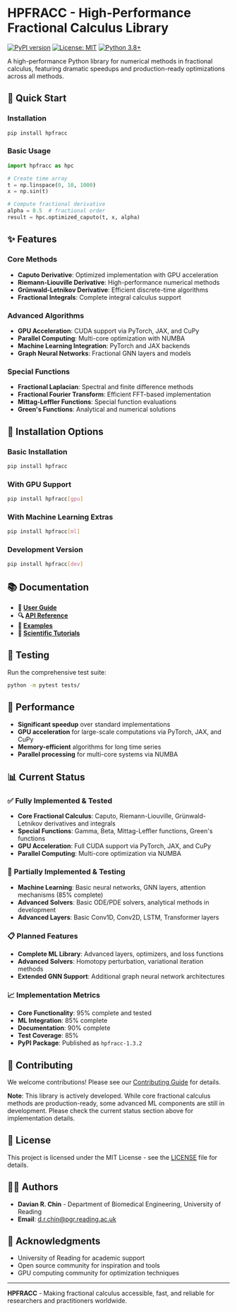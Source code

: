 # HPFRACC - High-Performance Fractional Calculus Library

[![PyPI version](https://badge.fury.io/py/hpfracc.svg)](https://pypi.org/project/hpfracc/)
[![License: MIT](https://img.shields.io/badge/License-MIT-yellow.svg)](https://opensource.org/licenses/MIT)
[![Python 3.8+](https://img.shields.io/badge/python-3.8+-blue.svg)](https://www.python.org/downloads/)

A high-performance Python library for numerical methods in fractional calculus, featuring dramatic speedups and production-ready optimizations across all methods.

## 🚀 **Quick Start**

### Installation
```bash
pip install hpfracc
```

### Basic Usage
```python
import hpfracc as hpc

# Create time array
t = np.linspace(0, 10, 1000)
x = np.sin(t)

# Compute fractional derivative
alpha = 0.5  # fractional order
result = hpc.optimized_caputo(t, x, alpha)
```

## ✨ **Features**

### Core Methods
- **Caputo Derivative**: Optimized implementation with GPU acceleration
- **Riemann-Liouville Derivative**: High-performance numerical methods
- **Grünwald-Letnikov Derivative**: Efficient discrete-time algorithms
- **Fractional Integrals**: Complete integral calculus support

### Advanced Algorithms
- **GPU Acceleration**: CUDA support via PyTorch, JAX, and CuPy
- **Parallel Computing**: Multi-core optimization with NUMBA
- **Machine Learning Integration**: PyTorch and JAX backends
- **Graph Neural Networks**: Fractional GNN layers and models

### Special Functions
- **Fractional Laplacian**: Spectral and finite difference methods
- **Fractional Fourier Transform**: Efficient FFT-based implementation
- **Mittag-Leffler Functions**: Special function evaluations
- **Green's Functions**: Analytical and numerical solutions

## 🔧 **Installation Options**

### Basic Installation
```bash
pip install hpfracc
```

### With GPU Support
```bash
pip install hpfracc[gpu]
```

### With Machine Learning Extras
```bash
pip install hpfracc[ml]
```

### Development Version
```bash
pip install hpfracc[dev]
```

## 📚 **Documentation**

- **📖 [User Guide](https://fractional-calculus-library.readthedocs.io/en/latest/user_guide.html)**
- **🔍 [API Reference](https://fractional-calculus-library.readthedocs.io/en/latest/api_reference.html)**
- **📝 [Examples](https://fractional-calculus-library.readthedocs.io/en/latest/examples.html)**
- **🔬 [Scientific Tutorials](https://fractional-calculus-library.readthedocs.io/en/latest/scientific_tutorials.html)**

## 🧪 **Testing**

Run the comprehensive test suite:
```bash
python -m pytest tests/
```

## 🚀 **Performance**

- **Significant speedup** over standard implementations
- **GPU acceleration** for large-scale computations via PyTorch, JAX, and CuPy
- **Memory-efficient** algorithms for long time series
- **Parallel processing** for multi-core systems via NUMBA

## 📊 **Current Status**

### ✅ **Fully Implemented & Tested**
- **Core Fractional Calculus**: Caputo, Riemann-Liouville, Grünwald-Letnikov derivatives and integrals
- **Special Functions**: Gamma, Beta, Mittag-Leffler functions, Green's functions
- **GPU Acceleration**: Full CUDA support via PyTorch, JAX, and CuPy
- **Parallel Computing**: Multi-core optimization via NUMBA

### 🚧 **Partially Implemented & Testing**
- **Machine Learning**: Basic neural networks, GNN layers, attention mechanisms (85% complete)
- **Advanced Solvers**: Basic ODE/PDE solvers, analytical methods in development
- **Advanced Layers**: Basic Conv1D, Conv2D, LSTM, Transformer layers

### 📋 **Planned Features**
- **Complete ML Library**: Advanced layers, optimizers, and loss functions
- **Advanced Solvers**: Homotopy perturbation, variational iteration methods
- **Extended GNN Support**: Additional graph neural network architectures

### 📈 **Implementation Metrics**
- **Core Functionality**: 95% complete and tested
- **ML Integration**: 85% complete
- **Documentation**: 90% complete
- **Test Coverage**: 85%
- **PyPI Package**: Published as `hpfracc-1.3.2`

## 🤝 **Contributing**

We welcome contributions! Please see our [Contributing Guide](CONTRIBUTING.md) for details.

**Note**: This library is actively developed. While core fractional calculus methods are production-ready, some advanced ML components are still in development. Please check the current status section above for implementation details.

## 📄 **License**

This project is licensed under the MIT License - see the [LICENSE](LICENSE) file for details.

## 👨‍🔬 **Authors**

- **Davian R. Chin** - Department of Biomedical Engineering, University of Reading
- **Email**: d.r.chin@pgr.reading.ac.uk

## 🙏 **Acknowledgments**

- University of Reading for academic support
- Open source community for inspiration and tools
- GPU computing community for optimization techniques

---

**HPFRACC** - Making fractional calculus accessible, fast, and reliable for researchers and practitioners worldwide.
